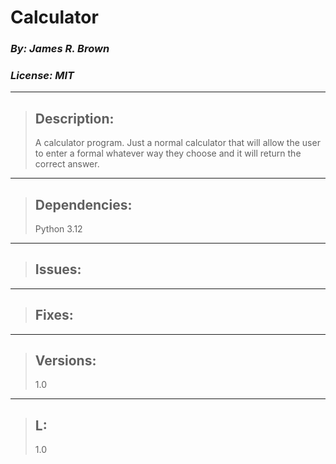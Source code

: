 
# Calculator
### *By: James R. Brown*
### *License: MIT*
---

> ## Description:
>
>  A calculator program.  Just a normal calculator that will allow the user to 
> enter a formal whatever way they choose and it will return the correct answer.
>

---

> ## Dependencies:
>  Python 3.12
>
>

---

> ## Issues:
>
>
>

---

> ## Fixes:
>

---

> ## Versions:
> 1.0
>
>

---

> ## L:
> 1.0
>
>


